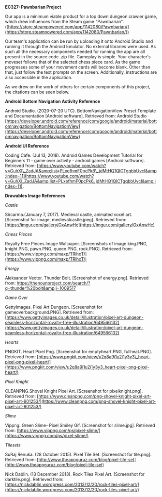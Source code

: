 **EC327: Pawnbarian Project**

Our app is a minimum viable product for a top down dungeon crawler game, which drew influences from the Steam game &quot;Pawnbarian&quot;. ([https://store.steampowered.com/app/1142080/Pawnbarian/](https://store.steampowered.com/app/1142080/Pawnbarian/))

Our team&#39;s application can be run by uploading it onto Android Studio and running it through the Android Emulator. No external libraries were used. As such all the necessary components needed for running the app are all present in the source code .zip file. Gameplay is simple. Your character&#39;s moveset follows that of the selected chess piece card. As the game progresses some of your movement cards will become blank. Other than that, just follow the text prompts on the screen. Additionally, instructions are also accessible in the application.

As we drew on the work of others for certain components of this project, the citations can be seen below.

**Android Bottom Navigation Activity Reference**

Android Studio. (2020-07-20 UTC). BottomNavigationView Preset Template and Documentation [Android software]. Retrieved from:
Android Studio
[https://developer.android.com/reference/com/google/android/material/bottomnavigation/BottomNavigationView](https://developer.android.com/reference/com/google/android/material/bottomnavigation/BottomNavigationView)

**Android UI Reference**

Coding Cafe. (Jul 13, 2018). Android Games Development Tutorial for Beginners 11 - game over activity - android games [Android software]. Retrieved from: [https://www.youtube.com/watch?v=GuhXI\_ZadJA&amp;list=PLxefhmF0pcPk6\_jdMtHQ1QICTgqbbUvcI&amp;index=11](https://www.youtube.com/watch?v=GuhXI_ZadJA&amp;list=PLxefhmF0pcPk6_jdMtHQ1QICTgqbbUvcI&amp;index=11).

**Drawables Image References**

_Castle_

Sircarma.(January 7, 2017). Medieval castle, animated voxel art. [Screenshot for image, medievalcastle.jpeg]. Retrieved from: [https://imgur.com/gallery/OxAnwHc](https://imgur.com/gallery/OxAnwHc)

_Chess Pieces_

Royalty Free Pieces Image Wallpaper. [Screenshots of image king.PNG, knight.PNG, pawn.PNG, queen.PNG, rook.PNG]. Retrieved from: [https://www.vippng.com/maxp/TRihoT/](https://www.vippng.com/maxp/TRihoT/)

_Energy_

Aleksander Vector. Thunder Bolt. [Screenshot of energy.png]. Retrieved from: https://thenounproject.com/search/?q=thunder%20bolt&amp;i=1009517

_Game Over_

GettyImages. Pixel Art Dungeon. [Screenshot for gameoverbackground.PNG]. Retrieved from: [https://www.gettyimages.co.uk/detail/illustration/pixel-art-dungeon-seamless-horizontal-royalty-free-illustration/649566132](https://www.gettyimages.co.uk/detail/illustration/pixel-art-dungeon-seamless-horizontal-royalty-free-illustration/649566132)

_Hearts_

PNGKIT. Heart Pixel Png. [Screenshot for emptyheart.PNG, fullheat.PNG]. Retrieved from: [https://www.pngkit.com/view/u2q8a9i1u2i1y3y3\_heart-pixel-png-pixel-heart/](https://www.pngkit.com/view/u2q8a9i1u2i1y3y3_heart-pixel-png-pixel-heart/)

_Pixel Knight_

CLEANPNG.Shovel Knight Pixel Art. [Screenshot for pixelknight.png]. Retrieved from: [https://www.cleanpng.com/png-shovel-knight-pixel-art-pixel-art-901253/](https://www.cleanpng.com/png-shovel-knight-pixel-art-pixel-art-901253/)

_Slime_

Vippng. Green Slime- Pixel Smiley Gif. [Screenshot for slime.jpg]. Retrieved from: [https://www.vippng.com/ps/pixel-slime/](https://www.vippng.com/ps/pixel-slime/)

_Tilesets_

SuRaj Renuka. (28 October 2015). Pixel Tile Set. [Screenshot for tile.png]. Retrieved from: [http://www.theappguruz.com/blog/pixel-tile-set](http://www.theappguruz.com/blog/pixel-tile-set)

Nick Dablin. (13 December 2013). Rock Tiles Pixel Art. [Screenshot for darktile.png]. Retrieved from: [https://nickdablin.wordpress.com/2013/12/20/rock-tiles-pixel-art/](https://nickdablin.wordpress.com/2013/12/20/rock-tiles-pixel-art/)
